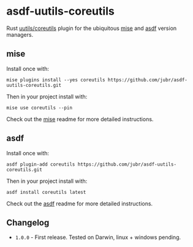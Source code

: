 # asdf-uutils-coreutils

Rust [uutils/coreutils](https://github.com/uutils/coreutils) plugin for the ubiquitous [mise](https://mise.jdx.dev) and [asdf](https://github.com/asdf-vm/asdf) version managers.


## mise

Install once with:
```shell
mise plugins install --yes coreutils https://github.com/jubr/asdf-uutils-coreutils.git
```
Then in your project install with:
```shell
mise use coreutils --pin
```

Check out the [mise](https://mise.jdx.dev) readme for more detailed instructions.


## asdf

Install once with:
```shell
asdf plugin-add coreutils https://github.com/jubr/asdf-uutils-coreutils.git
```
Then in your project install with:
```shell
asdf install coreutils latest
```

Check out the [asdf](https://github.com/asdf-vm/asdf) readme for more detailed instructions.  


## Changelog

- `1.0.0` - First release. Tested on Darwin, linux + windows pending. 
